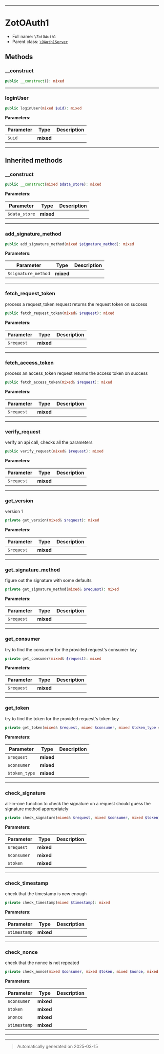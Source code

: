 ***

# ZotOAuth1





* Full name: `\ZotOAuth1`
* Parent class: [`\OAuth1Server`](./OAuth1Server.md)




## Methods


### __construct



```php
public __construct(): mixed
```












***

### loginUser



```php
public loginUser(mixed $uid): mixed
```








**Parameters:**

| Parameter | Type | Description |
|-----------|------|-------------|
| `$uid` | **mixed** |  |





***


## Inherited methods


### __construct



```php
public __construct(mixed $data_store): mixed
```








**Parameters:**

| Parameter | Type | Description |
|-----------|------|-------------|
| `$data_store` | **mixed** |  |





***

### add_signature_method



```php
public add_signature_method(mixed $signature_method): mixed
```








**Parameters:**

| Parameter | Type | Description |
|-----------|------|-------------|
| `$signature_method` | **mixed** |  |





***

### fetch_request_token

process a request_token request
returns the request token on success

```php
public fetch_request_token(mixed& $request): mixed
```








**Parameters:**

| Parameter | Type | Description |
|-----------|------|-------------|
| `$request` | **mixed** |  |





***

### fetch_access_token

process an access_token request
returns the access token on success

```php
public fetch_access_token(mixed& $request): mixed
```








**Parameters:**

| Parameter | Type | Description |
|-----------|------|-------------|
| `$request` | **mixed** |  |





***

### verify_request

verify an api call, checks all the parameters

```php
public verify_request(mixed& $request): mixed
```








**Parameters:**

| Parameter | Type | Description |
|-----------|------|-------------|
| `$request` | **mixed** |  |





***

### get_version

version 1

```php
private get_version(mixed& $request): mixed
```








**Parameters:**

| Parameter | Type | Description |
|-----------|------|-------------|
| `$request` | **mixed** |  |





***

### get_signature_method

figure out the signature with some defaults

```php
private get_signature_method(mixed& $request): mixed
```








**Parameters:**

| Parameter | Type | Description |
|-----------|------|-------------|
| `$request` | **mixed** |  |





***

### get_consumer

try to find the consumer for the provided request's consumer key

```php
private get_consumer(mixed& $request): mixed
```








**Parameters:**

| Parameter | Type | Description |
|-----------|------|-------------|
| `$request` | **mixed** |  |





***

### get_token

try to find the token for the provided request's token key

```php
private get_token(mixed& $request, mixed $consumer, mixed $token_type = &quot;access&quot;): mixed
```








**Parameters:**

| Parameter | Type | Description |
|-----------|------|-------------|
| `$request` | **mixed** |  |
| `$consumer` | **mixed** |  |
| `$token_type` | **mixed** |  |





***

### check_signature

all-in-one function to check the signature on a request
should guess the signature method appropriately

```php
private check_signature(mixed& $request, mixed $consumer, mixed $token): mixed
```








**Parameters:**

| Parameter | Type | Description |
|-----------|------|-------------|
| `$request` | **mixed** |  |
| `$consumer` | **mixed** |  |
| `$token` | **mixed** |  |





***

### check_timestamp

check that the timestamp is new enough

```php
private check_timestamp(mixed $timestamp): mixed
```








**Parameters:**

| Parameter | Type | Description |
|-----------|------|-------------|
| `$timestamp` | **mixed** |  |





***

### check_nonce

check that the nonce is not repeated

```php
private check_nonce(mixed $consumer, mixed $token, mixed $nonce, mixed $timestamp): mixed
```








**Parameters:**

| Parameter | Type | Description |
|-----------|------|-------------|
| `$consumer` | **mixed** |  |
| `$token` | **mixed** |  |
| `$nonce` | **mixed** |  |
| `$timestamp` | **mixed** |  |





***


***
> Automatically generated on 2025-03-15
